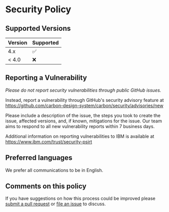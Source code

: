 # Security Policy

## Supported Versions

| Version | Supported          |
| ------- | ------------------ |
| 4.x   | :white_check_mark: |
| < 4.0   | :x:                |

## Reporting a Vulnerability

_Please do not report security vulnerabilities through public GitHub issues._

Instead, report a vulnerability through GitHub's security advisory feature at
https://github.com/carbon-design-system/carbon/security/advisories/new

Please include a description of the issue, the steps you took to create the
issue, affected versions, and, if known, mitigations for the issue. Our team
aims to respond to all new vulnerability reports within 7 business days.

Additional information on reporting vulnerabilities to IBM is available at
https://www.ibm.com/trust/security-psirt

## Preferred languages

We prefer all communications to be in English.

## Comments on this policy

If you have suggestions on how this process could be improved please
[submit a pull request](https://github.com/carbon-design-system/gatsby-theme-carbon/compare)
or [file an issue](https://github.com/carbon-design-system/gatsby-theme-carbon/issues/new) to
discuss.
